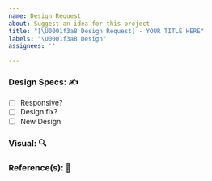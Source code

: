 ```yaml
---
name: Design Request
about: Suggest an idea for this project
title: "[\U0001f3a8 Design Request] - YOUR TITLE HERE"
labels: "\U0001f3a8 Design"
assignees: ''

---
```


### Design Specs: ✍️
<!-- Is your feature request related to a problem? Please describe. -->
- [ ] Responsive?
- [ ] Design fix?
- [ ] New Design

### Visual: 🔍
<!-- Drag-n-drop the mockup image here -->

<!-- if needed
#### Before:
#### After:
-->

### Reference(s): 📖
<!-- Add any other context or screenshots about the feature request here. -->
